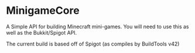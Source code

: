 # MinigameCore
A Simple API for building Minecraft mini-games. You will need to use this as well as the Bukkit/Spigot API.

The current build is based off of Spigot (as compiles by BuildTools v42)